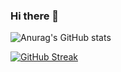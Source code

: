 ### Hi there 👋

<!--
**AmerDawood/AmerDawood** is a ✨ _special_ ✨ repository because its `README.md` (this file) appears on your GitHub profile.

Here are some ideas to get you started:

- 🔭 I’m currently working on ...
- 🌱 I’m currently learning ...
- 👯 I’m looking to collaborate on ...
- 🤔 I’m looking for help with ...
- 💬 Ask me about ...
- 📫 How to reach me: ...
- 😄 Pronouns: ...
- ⚡ Fun fact: ...
-->
![Anurag's GitHub stats](https://github-readme-stats.vercel.app/api?username=AmerDawood&theme=dark&show_icons=true)

[![GitHub Streak](http://github-readme-streak-stats.herokuapp.com?user=AmerDawoood&theme=tokyonight&hide_border=true&date_format=j%20M%5B%20Y%5D)](https://git.io/streak-stats)
